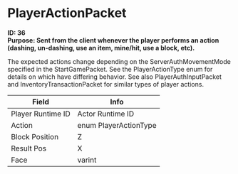 # PlayerActionPacket

**ID: 36**  
**Purpose: Sent from the client whenever the player performs an action (dashing, un-dashing, use an item, mine/hit, use a block, etc).**  

The expected actions change depending on the ServerAuthMovementMode specified in the StartGamePacket. See the PlayerActionType enum for details on which have differing behavior. See also PlayerAuthInputPacket and InventoryTransactionPacket for similar types of player actions.

<table><thead><tr><th>Field</th><th>Info</th></tr></thead><tbody>
<tr><td>Player Runtime ID</td><td>Actor Runtime ID</td></tr>
<tr><td>Action</td><td>enum PlayerActionType</td></tr>
<tr><td>Block Position</td><td>Z</td></tr>
<tr><td>Result Pos</td><td>X</td></tr>
<tr><td>Face</td><td>varint</td></tr>
</tbody></table>